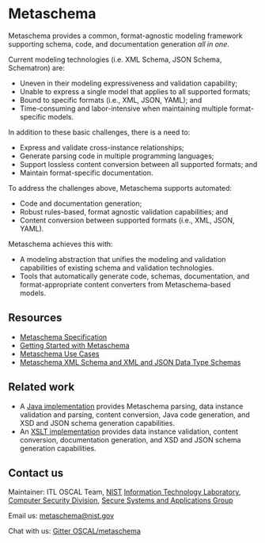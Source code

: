 # Metaschema

Metaschema provides a common, format-agnostic modeling framework supporting schema, code, and documentation generation *all in one*.

Current modeling technologies (i.e. XML Schema, JSON Schema, Schematron) are:

- Uneven in their modeling expressiveness and validation capability;
- Unable to express a single model that applies to all supported formats;
- Bound to specific formats (i.e., XML, JSON, YAML); and
- Time-consuming and labor-intensive when maintaining multiple format-specific models.

In addition to these basic challenges, there is a need to:

- Express and validate cross-instance relationships;
- Generate parsing code in multiple programming languages;
- Support lossless content conversion between all supported formats; and
- Maintain format-specific documentation.

To address the challenges above, Metaschema supports automated:

- Code and documentation generation;
- Robust rules-based, format agnostic validation capabilities; and
- Content conversion between supported formats (i.e., XML, JSON, YAML).

Metaschema achieves this with:

- A modeling abstraction that unifies the modeling and validation capabilities of existing schema and validation technologies.
- Tools that automatically generate code, schemas, documentation, and format-appropriate content converters from Metaschema-based models.

## Resources

- [Metaschema Specification](https://pages.nist.gov/metaschema/specification/)
- [Getting Started with Metaschema](https://pages.nist.gov/metaschema/tutorials/)
- [Metaschema Use Cases](https://pages.nist.gov/metaschema/use/)
- [Metaschema XML Schema and XML and JSON Data Type Schemas](https://github.com/usnistgov/metaschema/tree/main/schema)

## Related work

- A [Java implementation](https://github.com/usnistgov/metaschema-java) provides Metaschema parsing, data instance validation and parsing, content conversion, Java code generation, and XSD and JSON schema generation capabilities.
- An [XSLT implementation](https://github.com/usnistgov/metaschema-java) provides data instance validation, content conversion, documentation generation, and XSD and JSON schema generation capabilities.

## Contact us

Maintainer: ITL OSCAL Team, [NIST](https://www.nist.gov/) [Information Technology Laboratory](https://www.nist.gov/itl), [Computer Security Division](https://www.nist.gov/itl/csd), [Secure Systems and Applications Group](https://www.nist.gov/itl/csd/secure-systems-and-applications)

Email us: [metaschema@nist.gov](mailto:metaschema@nist.gov)

Chat with us: [Gitter OSCAL/metaschema](https://gitter.im/usnistgov-OSCAL/metaschema)
